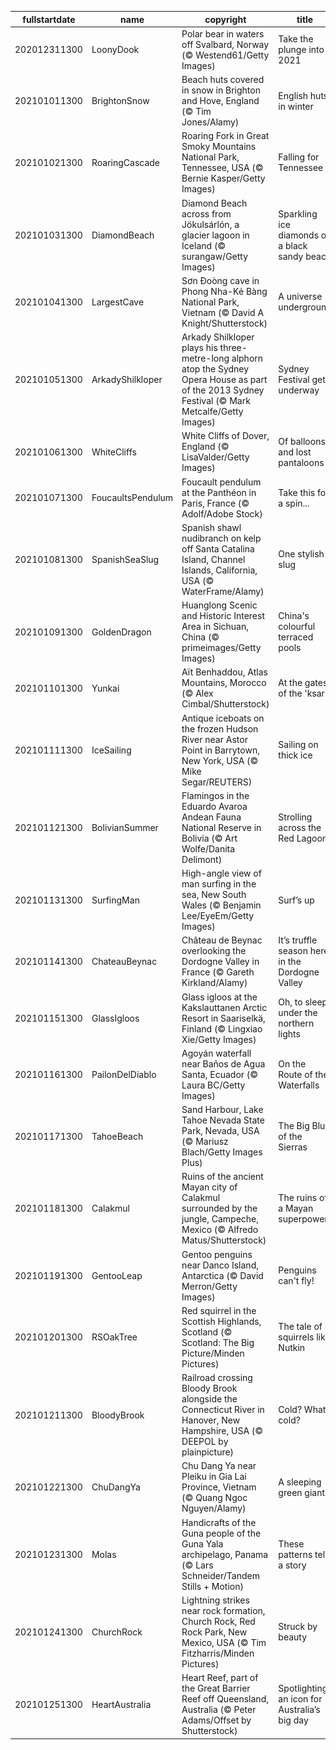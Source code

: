 |fullstartdate|name|copyright|title|image|
|--|--|--|--|--|
202012311300|LoonyDook|Polar bear in waters off Svalbard, Norway (© Westend61/Getty Images)|Take the plunge into 2021|![](/en-AU/2021/01/202012311300LoonyDook.jpg)|
202101011300|BrightonSnow|Beach huts covered in snow in Brighton and Hove, England (© Tim Jones/Alamy)|English huts in winter|![](/en-AU/2021/01/202101011300BrightonSnow.jpg)|
202101021300|RoaringCascade|Roaring Fork in Great Smoky Mountains National Park, Tennessee, USA (© Bernie Kasper/Getty Images)|Falling for Tennessee|![](/en-AU/2021/01/202101021300RoaringCascade.jpg)|
202101031300|DiamondBeach|Diamond Beach across from Jökulsárlón, a glacier lagoon in Iceland (© surangaw/Getty Images)|Sparkling ice diamonds on a black sandy beach|![](/en-AU/2021/01/202101031300DiamondBeach.jpg)|
202101041300|LargestCave|Sơn Đoòng cave in Phong Nha-Kẻ Bàng National Park, Vietnam (© David A Knight/Shutterstock)|A universe underground|![](/en-AU/2021/01/202101041300LargestCave.jpg)|
202101051300|ArkadyShilkloper|Arkady Shilkloper plays his three-metre-long alphorn atop the Sydney Opera House as part of the 2013 Sydney Festival (© Mark Metcalfe/Getty Images)|Sydney Festival gets underway|![](/en-AU/2021/01/202101051300ArkadyShilkloper.jpg)|
202101061300|WhiteCliffs|White Cliffs of Dover, England (© LisaValder/Getty Images)|Of balloons and lost pantaloons|![](/en-AU/2021/01/202101061300WhiteCliffs.jpg)|
202101071300|FoucaultsPendulum|Foucault pendulum at the Panthéon in Paris, France (© Adolf/Adobe Stock)|Take this for a spin...|![](/en-AU/2021/01/202101071300FoucaultsPendulum.jpg)|
202101081300|SpanishSeaSlug|Spanish shawl nudibranch on kelp off Santa Catalina Island, Channel Islands, California, USA (© WaterFrame/Alamy)|One stylish slug|![](/en-AU/2021/01/202101081300SpanishSeaSlug.jpg)|
202101091300|GoldenDragon|Huanglong Scenic and Historic Interest Area in Sichuan, China (© primeimages/Getty Images)|China's colourful terraced pools|![](/en-AU/2021/01/202101091300GoldenDragon.jpg)|
202101101300|Yunkai|Aït Benhaddou, Atlas Mountains, Morocco (© Alex Cimbal/Shutterstock)|At the gates of the 'ksar'|![](/en-AU/2021/01/202101101300Yunkai.jpg)|
202101111300|IceSailing|Antique iceboats on the frozen Hudson River near Astor Point in Barrytown, New York, USA (© Mike Segar/REUTERS)|Sailing on thick ice|![](/en-AU/2021/01/202101111300IceSailing.jpg)|
202101121300|BolivianSummer|Flamingos in the Eduardo Avaroa Andean Fauna National Reserve in Bolivia (© Art Wolfe/Danita Delimont)|Strolling across the Red Lagoon|![](/en-AU/2021/01/202101121300BolivianSummer.jpg)|
202101131300|SurfingMan|High-angle view of man surfing in the sea, New South Wales (© Benjamin Lee/EyeEm/Getty Images)|Surf’s up|![](/en-AU/2021/01/202101131300SurfingMan.jpg)|
202101141300|ChateauBeynac|Château de Beynac overlooking the Dordogne Valley in France (© Gareth Kirkland/Alamy)|It’s truffle season here in the Dordogne Valley|![](/en-AU/2021/01/202101141300ChateauBeynac.jpg)|
202101151300|GlassIgloos|Glass igloos at the Kakslauttanen Arctic Resort in Saariselkä, Finland (© Lingxiao Xie/Getty Images)|Oh, to sleep under the northern lights|![](/en-AU/2021/01/202101151300GlassIgloos.jpg)|
202101161300|PailonDelDiablo|Agoyán waterfall near Baños de Agua Santa, Ecuador (© Laura BC/Getty Images)|On the Route of the Waterfalls|![](/en-AU/2021/01/202101161300PailonDelDiablo.jpg)|
202101171300|TahoeBeach|Sand Harbour, Lake Tahoe Nevada State Park, Nevada, USA (© Mariusz Blach/Getty Images Plus)|The Big Blue of the Sierras|![](/en-AU/2021/01/202101171300TahoeBeach.jpg)|
202101181300|Calakmul|Ruins of the ancient Mayan city of Calakmul surrounded by the jungle, Campeche, Mexico (© Alfredo Matus/Shutterstock)|The ruins of a Mayan superpower|![](/en-AU/2021/01/202101181300Calakmul.jpg)|
202101191300|GentooLeap|Gentoo penguins near Danco Island, Antarctica (© David Merron/Getty Images)|Penguins can't fly!|![](/en-AU/2021/01/202101191300GentooLeap.jpg)|
202101201300|RSOakTree|Red squirrel in the Scottish Highlands, Scotland (© Scotland: The Big Picture/Minden Pictures)|The tale of squirrels like Nutkin|![](/en-AU/2021/01/202101201300RSOakTree.jpg)|
202101211300|BloodyBrook|Railroad crossing Bloody Brook alongside the Connecticut River in Hanover, New Hampshire, USA (© DEEPOL by plainpicture)|Cold? What cold?|![](/en-AU/2021/01/202101211300BloodyBrook.jpg)|
202101221300|ChuDangYa|Chu Dang Ya near Pleiku in Gia Lai Province, Vietnam (© Quang Ngoc Nguyen/Alamy)|A sleeping green giant|![](/en-AU/2021/01/202101221300ChuDangYa.jpg)|
202101231300|Molas|Handicrafts of the Guna people of the Guna Yala archipelago, Panama (© Lars Schneider/Tandem Stills + Motion)|These patterns tell a story|![](/en-AU/2021/01/202101231300Molas.jpg)|
202101241300|ChurchRock|Lightning strikes near rock formation, Church Rock, Red Rock Park, New Mexico, USA (© Tim Fitzharris/Minden Pictures)|Struck by beauty|![](/en-AU/2021/01/202101241300ChurchRock.jpg)|
202101251300|HeartAustralia|Heart Reef, part of the Great Barrier Reef off Queensland, Australia (© Peter Adams/Offset by Shutterstock)|Spotlighting an icon for Australia’s big day|![](/en-AU/2021/01/202101251300HeartAustralia.jpg)|
